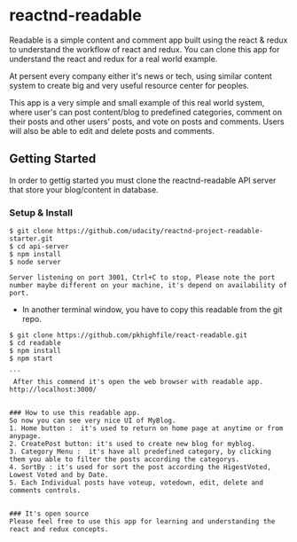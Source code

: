 # reactnd-readable
Readable is a simple content and comment app built using the react & redux to understand the workflow of react and redux. You can clone this app for understand the react and redux for a real world example.

At persent every company either it's news or tech, using similar content system to create big and very useful resource center for peoples. 

This app is a very simple and small example of this real world system, where user's can post content/blog to predefined categories, comment on their posts and other users' posts, and vote on posts and comments. Users will also be able to edit and delete posts and comments.

## Getting Started
In order to gettig started you must clone the reactnd-readable API server that store your blog/content in database.

### Setup & Install
```
$ git clone https://github.com/udacity/reactnd-project-readable-starter.git
$ cd api-server
$ npm install
$ node server

Server listening on port 3001, Ctrl+C to stop, Please note the port number maybe different on your machine, it's depend on availability of port.
```
* In another terminal window, you have to copy this readable from the git repo.
````
$ git clone https://github.com/pkhighfile/react-readable.git
$ cd readable
$ npm install
$ npm start

```
 After this commend it's open the web browser with readable app. http://localhost:3000/


### How to use this readable app.
So now you can see very nice UI of MyBlog. 
1. Home button :  it's used to return on home page at anytime or from anypage.
2. CreatePost button: it's used to create new blog for myblog. 
3. Category Menu :  it's have all predefined category, by clicking them you able to filter the posts according the categorys.
4. SortBy : it's used for sort the post according the HigestVoted, Lowest Voted and by Date.
5. Each Individual posts have voteup, votedown, edit, delete and comments controls.


### It's open source
Please feel free to use this app for learning and understanding the react and redux concepts. 
